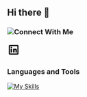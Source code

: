 ## Hi there 👋
###  <img src="https://github.com/user-attachments/assets/fd7f2e9b-2059-4fa7-86e2-ed5409f0edd3" width="50" />Connect With Me 
<img src="https://github.com/KarmaJaneK/KarmaJaneK/blob/88340732d65d4e1d6c9883837f06dd5efadefd3c/icons8-linkedin.gif" width="30"/>





### Languages and Tools
<p align="center">
  
[![My Skills](https://skillicons.dev/icons?i=js,nodejs,html,css,sass,java,powershell,vscode,webstorm,codepen,obsidian,stackoverflow,ubuntu)](https://skillicons.dev)
      </a>
</p>
<!--
**KarmaJaneK/KarmaJaneK** is a ✨ _special_ ✨ repository because its `README.md` (this file) appears on your GitHub profile.

Here are some ideas to get you started:

- 🔭 I’m currently working on ...
- 🌱 I’m currently learning ...
- 👯 I’m looking to collaborate on ...
- 🤔 I’m looking for help with ...
- 💬 Ask me about ...
- 📫 How to reach me: ...
- 😄 Pronouns: ...
- ⚡ Fun fact: ...
-->
